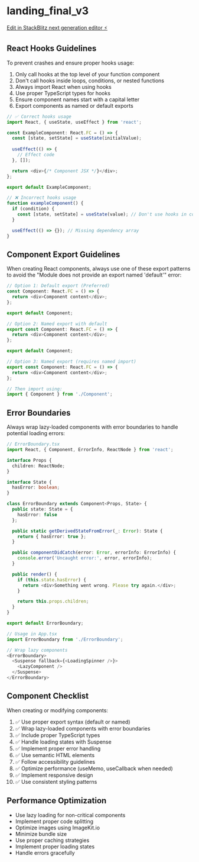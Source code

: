 # landing_final_v3

[Edit in StackBlitz next generation editor ⚡️](https://stackblitz.com/~/github.com/Appraisily/landing_final_v3)

## React Hooks Guidelines

To prevent crashes and ensure proper hooks usage:

1. Only call hooks at the top level of your function component
2. Don't call hooks inside loops, conditions, or nested functions
3. Always import React when using hooks
4. Use proper TypeScript types for hooks
5. Ensure component names start with a capital letter
6. Export components as named or default exports

```typescript
// ✅ Correct hooks usage
import React, { useState, useEffect } from 'react';

const ExampleComponent: React.FC = () => {
  const [state, setState] = useState(initialValue);
  
  useEffect(() => {
    // Effect code
  }, []);

  return <div>{/* Component JSX */}</div>;
};

export default ExampleComponent;

// ❌ Incorrect hooks usage
function exampleComponent() {
  if (condition) {
    const [state, setState] = useState(value); // Don't use hooks in conditions
  }

  useEffect(() => {}); // Missing dependency array
}
```

## Component Export Guidelines

When creating React components, always use one of these export patterns to avoid the "Module does not provide an export named 'default'" error:

```typescript
// Option 1: Default export (Preferred)
const Component: React.FC = () => {
  return <div>Component content</div>;
};

export default Component;

// Option 2: Named export with default
export const Component: React.FC = () => {
  return <div>Component content</div>;
};

export default Component;

// Option 3: Named export (requires named import)
export const Component: React.FC = () => {
  return <div>Component content</div>;
};

// Then import using:
import { Component } from './Component';
```

## Error Boundaries

Always wrap lazy-loaded components with error boundaries to handle potential loading errors:

```typescript
// ErrorBoundary.tsx
import React, { Component, ErrorInfo, ReactNode } from 'react';

interface Props {
  children: ReactNode;
}

interface State {
  hasError: boolean;
}

class ErrorBoundary extends Component<Props, State> {
  public state: State = {
    hasError: false
  };

  public static getDerivedStateFromError(_: Error): State {
    return { hasError: true };
  }

  public componentDidCatch(error: Error, errorInfo: ErrorInfo) {
    console.error('Uncaught error:', error, errorInfo);
  }

  public render() {
    if (this.state.hasError) {
      return <div>Something went wrong. Please try again.</div>;
    }

    return this.props.children;
  }
}

export default ErrorBoundary;

// Usage in App.tsx
import ErrorBoundary from './ErrorBoundary';

// Wrap lazy components
<ErrorBoundary>
  <Suspense fallback={<LoadingSpinner />}>
    <LazyComponent />
  </Suspense>
</ErrorBoundary>
```

## Component Checklist

When creating or modifying components:

1. ✅ Use proper export syntax (default or named)
2. ✅ Wrap lazy-loaded components with error boundaries
3. ✅ Include proper TypeScript types
4. ✅ Handle loading states with Suspense
5. ✅ Implement proper error handling
6. ✅ Use semantic HTML elements
7. ✅ Follow accessibility guidelines
8. ✅ Optimize performance (useMemo, useCallback when needed)
9. ✅ Implement responsive design
10. ✅ Use consistent styling patterns

## Performance Optimization

- Use lazy loading for non-critical components
- Implement proper code splitting
- Optimize images using ImageKit.io
- Minimize bundle size
- Use proper caching strategies
- Implement proper loading states
- Handle errors gracefully